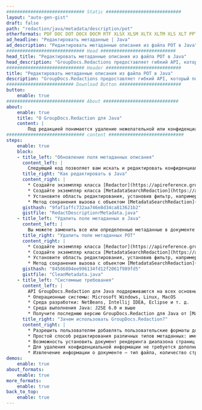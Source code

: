 ```yaml
---
############################# Static ############################
layout: "auto-gen-gist"
draft: false
path: "redaction/java/metadata/description/pot"
otherformats: PDF DOC DOT DOCX DOCM RTF XLSX XLSM XLTX XLTM XLS XLT PPTX PPT PPSX POT PPS PPTM 
ad_headline: "Редактировать метаданные | Java"
ad_description: "Редактировать метаданные описания из файла POT в Java"
############################# Head ############################
head_title: "Редактировать метаданные описания из файла POT в Java"
head_description: "GroupDocs.Redactions предоставляет гибкий API, который позволяет искать и заменять/удалять любое свойство метаданных с помощью фильтров."
############################# Header ############################
title: "Редактировать метаданные описания из файла POT в Java"
description: "GroupDocs.Redactions предоставляет гибкий API, который позволяет искать и заменять/удалять любое свойство метаданных с помощью фильтров."
######################### Download Button #######################
button:
    enable: true
############################# About ############################
about:
    enable: true
    title: "О GroupDocs.Redaction для Java"
    content: |
        Под редакцией понимается удаление нежелательной или конфиденциальной информации из электронных документов. Все форматы файлов, включая PDF, DOC, DOCX, PPT, PPTX, XLS, XLSX и другие, имеют некоторые свойства метаданных. Эти свойства включают имя автора, категорию, название компании, комментарии, время создания, последнее обновление и многое другое. Иногда вам нужно полностью удалить ненужные поля метаданных или обновить их значения. Есть также некоторые скрытые данные, связанные с файлами, которые можно просмотреть с помощью различных инструментов и методов. Есть много случаев, когда вы не хотите, чтобы эти данные были доступны кому-либо. С помощью API GroupDocs.Redaction вы можете применять исправления метаданных к любому из этих свойств метаданных. Вы можете изменить или удалить их, отфильтровав нужные метаданные. В этом руководстве мы объясним, как вы можете отредактировать имя описания из метаданных POT в Java.
############################# content ############################
steps:
    enable: true
    block:
    - title_left: "Обновление поля метаданных описания"
      content_left: |
        Следующий код позволяет вам искать и редактировать конфиденциальные данные из документа POT. Вы можете установить область редактирования, установив фильтр, например. в MetadataFilter.Description. Это оставит совпадения регулярных выражений во всех элементах метаданных, кроме свойства «Описание»:
      title_right: "Как редактировать в Java"
      content_right: |
        * Создайте экземпляр класса [Redactor](https://apireference.groupdocs.com/redaction/java/com.groupdocs.redaction/Redactor) и загрузите файл POT
        * Создайте экземпляр класса [MetadataSearchRedaction](https://apireference.groupdocs.com/redaction/java/com.groupdocs.redaction.redactions/MetadataSearchRedaction) для поиска и замены конфиденциальных данных из метаданных документа.
        * Установите область редактирования, установив фильтр, например. Используйте MetadataFilters.Description в приведенном ниже коде. 
        * Метод сохранения вызова с объектом [MetadataSearchRedaction](https://apireference.groupdocs.com/redaction/java/com.groupdocs.redaction.redactions/MetadataSearchRedaction)
      gisthash: "9faf1affc732aa746e8d34ca813621b2"
      gistfile: "RedactDescriptionrMetadata.java"
    - title_left: "Удалить поле метаданных в Java"
      content_left: |
        Вы можете заменить все или определенные метаданные в документе пустыми (пустыми или минимальными) значениями, используя класс EraseMetadataRedaction. В следующем коде показано, как можно отфильтровать, а затем удалить свойство метаданных из документа POT. В приведенном ниже примере все свойства документа пусты:
      title_right: "Удалить поле метаданных POT"
      content_right: |
        * Создайте экземпляр класса [Redactor](https://apireference.groupdocs.com/redaction/java/com.groupdocs.redaction/Redactor) и загрузите файл POT
        * Создайте экземпляр класса [MetadataSearchRedaction](https://apireference.groupdocs.com/redaction/java/com.groupdocs.redaction.redactions/MetadataSearchRedaction), чтобы удалить метаданные документа.
        * Установите область редактирования, установив фильтр, например. Замените MetadataFilter.All на MetadataFilter.Description в приведенном ниже коде.
        * Метод сохранения вызова с объектом [MetadataSearchRedaction](https://apireference.groupdocs.com/redaction/java/com.groupdocs.redaction.redactions/MetadataSearchRedaction)
      gisthash: "84586804ee996134fd12f2061f989fd5"
      gistfile: "CleanMetadata.java"
    - title_left: "Системные требования"
      content_left: |
        API GroupDocs.Redaction для Java поддерживаются на всех основных платформах и операционных системах. Чтобы ознакомиться с полным руководством по системным требованиям, посетите [системные требования](https://docs.groupdocs.com/redaction/java/system-requirements). Перед выполнением приведенного ниже кода убедитесь, что в вашей системе установлены следующие предварительные компоненты. :
        * Операционные системы: Microsoft Windows, Linux, MacOS
        * Среда разработки: NetBeans, Intellij IDEA, Eclipse и т. д.
        * Среда выполнения Java: J2SE 6.0 и выше
        * Получите последнюю версию GroupDocs.Redaction для Java от [Maven](https://repository.groupdocs.com/webapp/#/artifacts/browse/tree/General/repo/com/groupdocs/groupdocs-redaction)
      title_right: "Зачем использовать GroupDocs.Redaction?"
      content_right: |
        * Разрешить пользователям добавлять пользовательские форматы документов и типы редакций
        * Простой способ редактирования различных типов метаданных: имя автора, версия, название, тема, описание и многое другое.
        * Возможность установить документ рендеринга диапазона страниц в формате PDF
        * Для удаления конфиденциальной информации не требуется дополнительное программное обеспечение.
        * Извлечение информации о документе — тип файла, количество страниц и т. д.
demos:
    enable: true
about_formats:
    enable: true
more_formats:
    enable: true
back_to_top:
    enable: true
---
```

